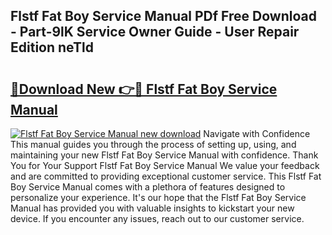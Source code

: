 ## Flstf Fat Boy Service Manual PDf Free Download - Part-9lK Service Owner Guide - User Repair Edition neTld

# <h2><a href="http://bc74428.oget.top/?id=Flstf+Fat+Boy+Service+Manual">🔗Download New 👉🔴 Flstf Fat Boy Service Manual</a></h2>

[![Flstf Fat Boy Service Manual new download](https://i.imgur.com/5g1atiW.png)](http://bc74428.oget.top/?id=Flstf+Fat+Boy+Service+Manual)
Navigate with Confidence This manual guides you through the process of setting up, using, and maintaining your new Flstf Fat Boy Service Manual with confidence. Thank You for Your Support Flstf Fat Boy Service Manual We value your feedback and are committed to providing exceptional customer service. This Flstf Fat Boy Service Manual comes with a plethora of features designed to personalize your experience. It's our hope that the Flstf Fat Boy Service Manual has provided you with valuable insights to kickstart your new device. If you encounter any issues, reach out to our customer service.
